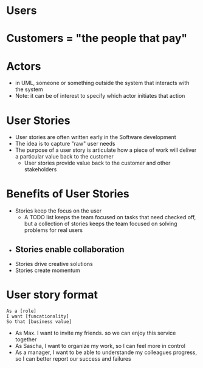 # Users
# Customers = "the people that pay"
# Actors
- in UML, someone or something outside the system that interacts with the system
- Note: it can be of interest to specify which actor initiates that action
# User Stories
- User stories are often written early in the Software development
- The idea is to capture "raw" user needs
- The purpose of a user story is articulate how a piece of work will deliver a particular value back to the customer
    - User stories provide value back to the customer and other stakeholders
# Benefits of User Stories
- Stories keep the focus on the user
    - A TODO list keeps the team focused on tasks that need checked off, but a collection of stories keeps the team focused on solving problems for real users
- Stories enable collaboration
    - 
- Stories drive creative solutions
- Stories create momentum

# User story format
    As a [role]
    I want [funcationality]
    So that [business value]

- As Max. I want to invite my friends. so we can enjoy this service together
- As Sascha, I want to organize my work, so I can feel more in control
- As a manager, I want to be able to understande my colleagues progress, so I can better report our success and failures